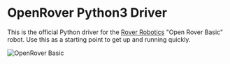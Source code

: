 # OpenRover Python3 Driver

This is the official Python driver for the [Rover Robotics](https://roverrobotics.com/) "Open Rover Basic" robot. Use this as a starting point to get up and running quickly.

![OpenRover Basic](https://docs.roverrobotics.com/1-manuals/0-cover-photos/1-open-rover-basic-getting-started-vga.jpg)